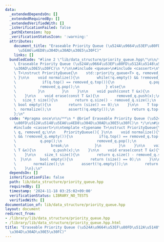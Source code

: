 ```yaml
---
data:
  _extendedDependsOn: []
  _extendedRequiredBy: []
  _extendedVerifiedWith: []
  _isVerificationFailed: false
  _pathExtension: hpp
  _verificationStatusIcon: ':warning:'
  attributes:
    document_title: "Eraseable Priority Queue (\u524A\u9664\u53EF\u80FD\u512A\u5148\
      \u5EA6\u4ED8\u304D\u30AD\u30E5\u30FC)"
    links: []
  bundledCode: "#line 2 \"lib/data_structure/priority_queue.hpp\"\n\n/**\n * @brief\
    \ Eraseable Priority Queue (\u524A\u9664\u53EF\u80FD\u512A\u5148\u5EA6\u4ED8\u304D\
    \u30AD\u30E5\u30FC)\n */\n\n#include <queue>\n#include <cassert>\n\ntemplate <typename\
    \ T>\nstruct PriorityQueue{\n    std::priority_queue<T> q, removed_q;\n\n    PriorityQueue(){\
    \ }\n\n    void normalize(){\n        while(!q.empty() && !removed_q.empty()){\n\
    \            if(q.top() == removed_q.top()){\n                q.pop();\n     \
    \           removed_q.pop();\n            } else{\n                break;\n  \
    \          }\n        }\n    }\n\n    void push(const T &x){\n        q.push(x);\n\
    \    }\n\n    void erase(const T &x){\n        removed_q.push(x);\n    }\n\n \
    \   size_t size(){\n        return q.size() - removed_q.size();\n    }\n\n   \
    \ bool empty(){\n        return (size() == 0);\n    }\n\n    T top(){\n      \
    \  normalize();\n        assert(!q.empty());\n        return q.top();\n    }\n\
    };\n"
  code: "#pragma once\n\n/**\n * @brief Eraseable Priority Queue (\u524A\u9664\u53EF\
    \u80FD\u512A\u5148\u5EA6\u4ED8\u304D\u30AD\u30E5\u30FC)\n */\n\n#include <queue>\n\
    #include <cassert>\n\ntemplate <typename T>\nstruct PriorityQueue{\n    std::priority_queue<T>\
    \ q, removed_q;\n\n    PriorityQueue(){ }\n\n    void normalize(){\n        while(!q.empty()\
    \ && !removed_q.empty()){\n            if(q.top() == removed_q.top()){\n     \
    \           q.pop();\n                removed_q.pop();\n            } else{\n\
    \                break;\n            }\n        }\n    }\n\n    void push(const\
    \ T &x){\n        q.push(x);\n    }\n\n    void erase(const T &x){\n        removed_q.push(x);\n\
    \    }\n\n    size_t size(){\n        return q.size() - removed_q.size();\n  \
    \  }\n\n    bool empty(){\n        return (size() == 0);\n    }\n\n    T top(){\n\
    \        normalize();\n        assert(!q.empty());\n        return q.top();\n\
    \    }\n};\n"
  dependsOn: []
  isVerificationFile: false
  path: lib/data_structure/priority_queue.hpp
  requiredBy: []
  timestamp: '2024-11-18 03:25:02+09:00'
  verificationStatus: LIBRARY_NO_TESTS
  verifiedWith: []
documentation_of: lib/data_structure/priority_queue.hpp
layout: document
redirect_from:
- /library/lib/data_structure/priority_queue.hpp
- /library/lib/data_structure/priority_queue.hpp.html
title: "Eraseable Priority Queue (\u524A\u9664\u53EF\u80FD\u512A\u5148\u5EA6\u4ED8\
  \u304D\u30AD\u30E5\u30FC)"
---
```

